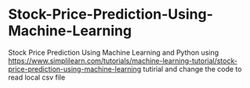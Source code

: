 # Stock-Price-Prediction-Using-Machine-Learning
Stock Price Prediction Using Machine Learning and Python
using https://www.simplilearn.com/tutorials/machine-learning-tutorial/stock-price-prediction-using-machine-learning tutirial and change the code to read local csv file
